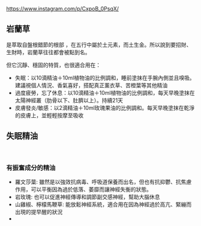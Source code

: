 https://www.instagram.com/p/CxpoB_0PsqX/

  
## 岩蘭草 
是萃取自盤根錯節的根部 ，在五行中屬於土元素，而土生金。所以說到要招財、生財時，岩蘭草往往都會被點到名。
  
但它沉靜、穩固的特質，也很適合用在：    
- 失眠：以10滴精油＋10ml植物油的比例調和，睡前塗抹在手腕內側並且嗅吸。建議視個人情況、香氣喜好，搭配真正薰衣草、苦橙葉等其他精油    
- 過度疲勞，忘了休息：以10滴精油＋10ml植物油的比例調和，每天早晚塗抹在太陽神經叢（肋骨以下、肚臍以上）。持續21天
- 皮膚發炎/敏感：以2滴精油＋10ml玫瑰果油的比例調和。每天早晚塗抹在乾淨的皮膚上，並輕輕按摩至吸收

## 失眠精油
⁣  
### 有振奮成分的精油
  - 羅文莎葉: 雖然是以強效抗病毒、呼吸道保養而出名⁣，但也有抗抑鬱、抗焦慮作用⁣，可以平衡因為過於低落、萎靡而讓神經失衡的狀態⁣。
  - 岩玫瑰: 也可以促進神經傳導和調節副交感神經⁣，幫助大腦休息 ⁣
  - 山雞椒、檸檬馬鞭草: 能放鬆神經系統，適合用在因為神經過於高亢、緊繃而出現的提早醒的狀況⁣
  - 
⁣